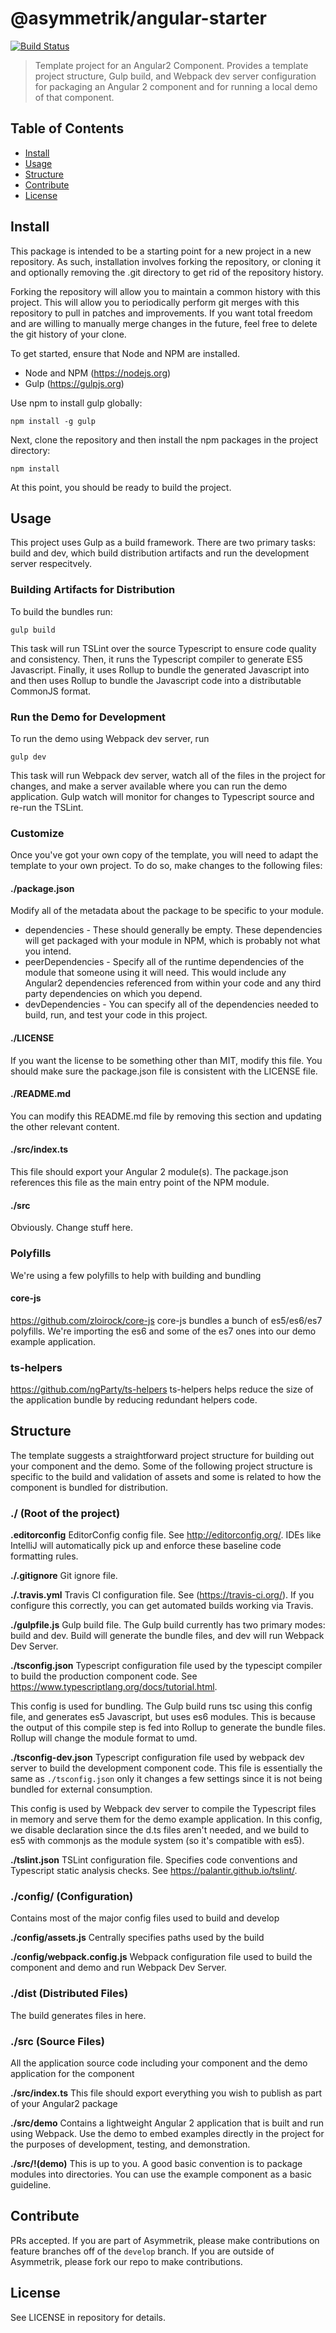# @asymmetrik/angular-starter

[![Build Status][travis-image]][travis-url]

> Template project for an Angular2 Component.
> Provides a template project structure, Gulp build, and Webpack dev server configuration for packaging an Angular 2 component and for running a local demo of that component. 

## Table of Contents
- [Install](#install)
- [Usage](#usage)
- [Structure](#structure)
- [Contribute](#contribute)
- [License](#license)

## Install
This package is intended to be a starting point for a new project in a new repository. As such, installation involves forking the repository, or cloning it and optionally removing the .git directory to get rid of the repository history.

Forking the repository will allow you to maintain a common history with this project. This will allow you to periodically perform git merges with this repository to pull in patches and improvements. If you want total freedom and are willing to manually merge changes in the future, feel free to delete the git history of your clone. 

To get started, ensure that Node and NPM are installed.
* Node and NPM (https://nodejs.org)
* Gulp (https://gulpjs.org)

Use npm to install gulp globally:
```
npm install -g gulp
```

Next, clone the repository and then install the npm packages in the project directory: 
```
npm install
```

At this point, you should be ready to build the project.


## Usage
This project uses Gulp as a build framework. There are two primary tasks: build and dev, which build distribution artifacts and run the development server respecitvely. 

### Building Artifacts for Distribution
To build the bundles run:

```
gulp build
```

This task will run TSLint over the source Typescript to ensure code quality and consistency. Then, it runs the Typescript compiler to generate ES5 Javascript. Finally, it uses Rollup to bundle the generated Javascript into and then uses Rollup to bundle the Javascript code into a distributable CommonJS format.

### Run the Demo for Development
To run the demo using Webpack dev server, run
```
gulp dev
```

This task will run Webpack dev server, watch all of the files in the project for changes, and make a server available where you can run the demo application. Gulp watch will monitor for changes to Typescript source and re-run the TSLint.

### Customize
Once you've got your own copy of the template, you will need to adapt the template to your own project. To do so, make changes to the following files:

#### ./package.json
Modify all of the metadata about the package to be specific to your module.

* dependencies - These should generally be empty. These dependencies will get packaged with your module in NPM, which is probably not what you intend.
* peerDependencies - Specify all of the runtime dependencies of the module that someone using it will need. This would include any Angular2 dependencies referenced from within your code and any third party dependencies on which you depend.
* devDependencies - You can specify all of the dependencies needed to build, run, and test your code in this project.

#### ./LICENSE
If you want the license to be something other than MIT, modify this file. You should make sure the package.json file is consistent with the LICENSE file.

#### ./README.md
You can modify this README.md file by removing this section and updating the other relevant content.

#### ./src/index.ts
This file should export your Angular 2 module(s). The package.json references this file as the main entry point of the NPM module. 

#### ./src
Obviously. Change stuff here.

### Polyfills
We're using a few polyfills to help with building and bundling

#### core-js
https://github.com/zloirock/core-js
core-js bundles a bunch of es5/es6/es7 polyfills. We're importing the es6 and some of the es7 ones into our demo example application.

### ts-helpers
https://github.com/ngParty/ts-helpers
ts-helpers helps reduce the size of the application bundle by reducing redundant helpers code.


## Structure
The template suggests a straightforward project structure for building out your component and the demo. Some of the following project structure is specific to the build and validation of assets and some is related to how the component is bundled for distribution.

### ./ (Root of the project)
**.editorconfig**
EditorConfig config file. See http://editorconfig.org/. IDEs like IntelliJ will automatically pick up and enforce these baseline code formatting rules.

**./.gitignore**
Git ignore file.

**./.travis.yml**
Travis CI configuration file. See (https://travis-ci.org/). If you configure this correctly, you can get automated builds working via Travis.

**./gulpfile.js**
Gulp build file. The Gulp build currently has two primary modes: build and dev. Build will generate the bundle files, and dev will run Webpack Dev Server.

**./tsconfig.json**
Typescript configuration file used by the typescipt compiler to build the production component code. See https://www.typescriptlang.org/docs/tutorial.html.

This config is used for bundling. The Gulp build runs tsc using this config file, and generates es5 Javascript, but uses es6 modules. This is because the output of this compile step is fed into Rollup to generate the bundle files. Rollup will change the module format to umd. 


**./tsconfig-dev.json**
Typescript configuration file used by webpack dev server to build the development component code. This file is essentially the same as ```./tsconfig.json``` only it changes a few settings since it is not being bundled for external consumption.

This config is used by Webpack dev server to compile the Typescript files in memory and serve them for the demo example application. In this config, we disable declaration since the d.ts files aren't needed, and we build to es5 with commonjs as the module system (so it's compatible with es5).

**./tslint.json**
TSLint configuration file. Specifies code conventions and Typescript static analysis checks. See https://palantir.github.io/tslint/.


### ./config/ (Configuration)
Contains most of the major config files used to build and develop

**./config/assets.js**
Centrally specifies paths used by the build

**./config/webpack.config.js**
Webpack configuration file used to build the component and demo and run Webpack Dev Server.


### ./dist (Distributed Files)
The build generates files in here.


### ./src (Source Files)
All the application source code including your component and the demo application for the component

**./src/index.ts**
This file should export everything you wish to publish as part of your Angular2 package 

**./src/demo**
Contains a lightweight Angular 2 application that is built and run using Webpack. Use the demo to embed examples directly in the project for the purposes of development, testing, and demonstration.

**./src/!(demo)**
This is up to you. A good basic convention is to package modules into directories. You can use the example component as a basic guideline.

## Contribute
PRs accepted. If you are part of Asymmetrik, please make contributions on feature branches off of the ```develop``` branch. If you are outside of Asymmetrik, please fork our repo to make contributions.

## License
See LICENSE in repository for details.

[travis-url]: https://travis-ci.org/Asymmetrik/angular-starter/
[travis-image]: https://travis-ci.org/Asymmetrik/angular-starter.svg
